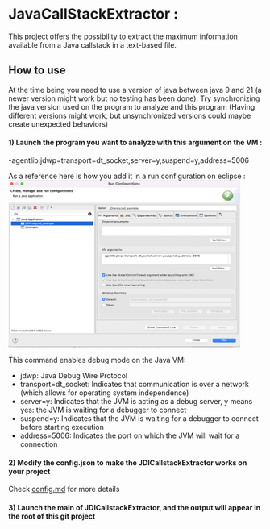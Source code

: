 # JavaCallStackExtractor  :

This project offers the possibility to extract the maximum information available from a Java callstack in a text-based file.


##  How to use

At the time being you need to use a version of java between java 9 and 21 (a newer version might work but no testing has been done).
Try synchronizing the java version used on the program to analyze and this program 
(Having different versions might work, but unsynchronized versions could maybe create unexpected behaviors)

#### 1) Launch the program you want to analyze with this argument on the VM :  
-agentlib:jdwp=transport=dt_socket,server=y,suspend=y,address=5006  

As a reference here is how you add it in a run configuration on eclipse :  
	<img src="utils/image/run-Config-VMargs.png" width="460" height="331">  

This command enables debug mode on the Java VM:  
- jdwp: Java Debug Wire Protocol
- transport=dt_socket: Indicates that communication is over a network (which allows for operating system independence)
- server=y: Indicates that the JVM is acting as a debug server, y means yes: the JVM is waiting for a debugger to connect
- suspend=y: Indicates that the JVM is waiting for a debugger to connect before starting execution
- address=5006: Indicates the port on which the JVM will wait for a connection

#### 2) Modify the config.json to make the JDICallstackExtractor works on your project
Check [config.md](utils/tutorials/config.md) for more details

#### 3) Launch the main of JDICallstackExtractor, and the output will appear in the root of this git project